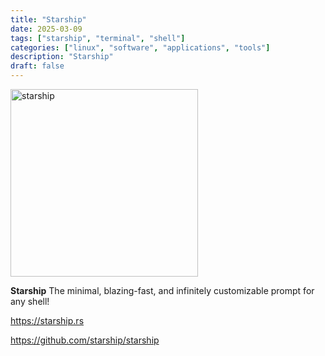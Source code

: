 ```yaml
---
title: "Starship"
date: 2025-03-09
tags: ["starship", "terminal", "shell"]
categories: ["linux", "software", "applications", "tools"]
description: "Starship"
draft: false
---
```


<img src="https://starship.rs/logo.svg" alt="starship" width="300" height="300">

**Starship** The minimal, blazing-fast, and infinitely customizable prompt for any shell!

https://starship.rs

https://github.com/starship/starship
